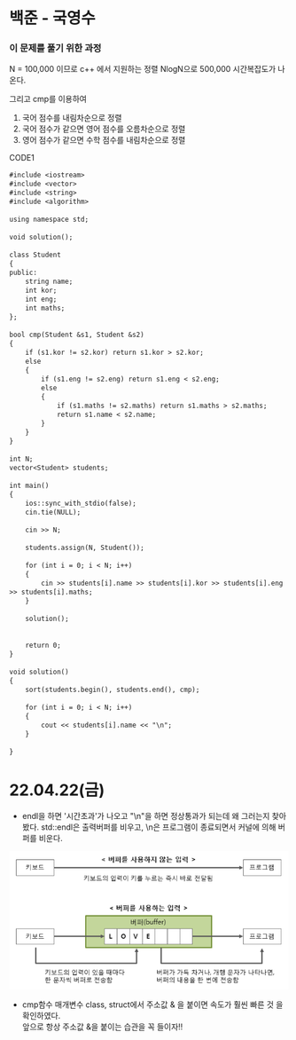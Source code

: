# 백준 - 국영수

### 이 문제를 풀기 위한 과정
N = 100,000 이므로 c++ 에서 지원하는 정렬 NlogN으로 500,000 시간복잡도가 나온다.

그리고 cmp를 이용하여 
1. 국어 점수를 내림차순으로 정렬
2. 국어 점수가 같으면 영어 점수를 오름차순으로 정렬
3. 영어 점수가 같으면 수학 점수를 내림차순으로 정렬

CODE1

    #include <iostream>
    #include <vector>
    #include <string>
    #include <algorithm>

    using namespace std;

    void solution();

    class Student
    {
    public:
        string name;
        int kor;
        int eng;
        int maths;
    };

    bool cmp(Student &s1, Student &s2)
    {
        if (s1.kor != s2.kor) return s1.kor > s2.kor;
        else
        {
            if (s1.eng != s2.eng) return s1.eng < s2.eng;
            else
            {
                if (s1.maths != s2.maths) return s1.maths > s2.maths;
                return s1.name < s2.name;
            }
        }
    }

    int N;
    vector<Student> students;

    int main()
    {
        ios::sync_with_stdio(false);
        cin.tie(NULL);

        cin >> N;

        students.assign(N, Student());

        for (int i = 0; i < N; i++)
        {
            cin >> students[i].name >> students[i].kor >> students[i].eng >> students[i].maths;
        }

        solution();


        return 0;
    }

    void solution()
    {
        sort(students.begin(), students.end(), cmp);

        for (int i = 0; i < N; i++)
        {
            cout << students[i].name << "\n";
        }

    }

# 22.04.22(금)
* endl을 하면 '시간초과'가 나오고 "\n"을 하면 정상통과가 되는데 왜 그러는지 찾아봤다.
std::endl은 출력버퍼를 비우고, \n은 프로그램이 종료되면서 커널에 의해 버퍼를 비운다.

![](https://github.com/gkgkfndudals/TIL/blob/master/Algorithm/img/img_20220425_KorEngMath.png)

* cmp함수 매개변수 class, struct에서 주소값 & 을 붙이면 속도가 훨씬 빠른 것 을 확인하였다.  
앞으로 항상 주소값 &을 붙이는 습관을 꼭 들이자!! 